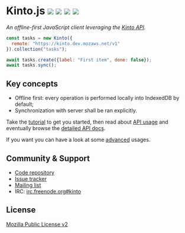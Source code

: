 # Kinto.js [![](https://travis-ci.org/Kinto/kinto.js.svg?branch=master)](https://travis-ci.org/Kinto/kinto.js) [![](https://coveralls.io/repos/Kinto/kinto.js/badge.svg?branch=master)](https://coveralls.io/r/Kinto/kinto.js?branch=master) [![](https://readthedocs.org/projects/kintojs/badge/?version=latest)](http://kintojs.readthedocs.io/) [![](https://doc.esdoc.org/github.com/Kinto/kinto.js/badge.svg)](https://doc.esdoc.org/github.com/Kinto/kinto.js)

*An offline-first JavaScript client leveraging the [Kinto API](http://kinto.readthedocs.io/).*

```js
const tasks = new Kinto({
  remote: "https://kinto.dev.mozaws.net/v1"
}).collection("tasks");

await tasks.create({label: "First item", done: false});
await tasks.sync();
```

## Key concepts

* Offline first: every operation is performed locally into IndexedDB by default;
* Synchronization with server shall be ran explicitly.

Take the [tutorial](tutorial.md) to get you started, then read about [API usage](api.md) and eventually browse the [detailed API docs](https://doc.esdoc.org/github.com/Kinto/kinto.js/).

If you want you can have a look at some [advanced](advanced.md) usages.

## Community & Support

* [Code repository](https://github.com/Kinto/kinto.js)
* [Issue tracker](https://github.com/Kinto/kinto.js/issues)
* [Mailing list](https://mail.mozilla.org/listinfo/kinto)
* IRC: [irc.freenode.org#kinto](https://kiwiirc.com/client/irc.freenode.net/?#kinto)

## License

[Mozilla Public License v2](https://www.mozilla.org/MPL/2.0/)
